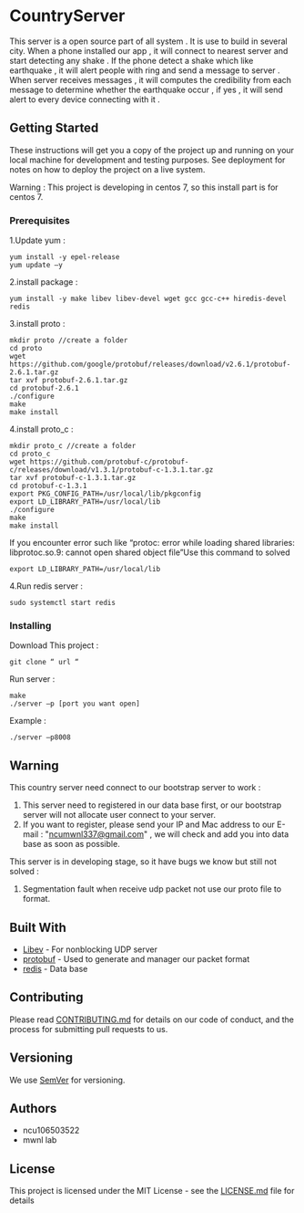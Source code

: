 # CountryServer

This server is a open source part of all system . It is use to build in several city. When a phone installed our app , it will connect to nearest server and start detecting any shake . If the phone detect a shake which like earthquake , it will alert people with ring and send a message to server . When server receives messages , it will computes the credibility from each message to determine whether the earthquake occur , if yes , it will send alert to every device connecting with it .

## Getting Started

These instructions will get you a copy of the project up and running on your local machine for development and testing purposes. See deployment for notes on how to deploy the project on a live system.

Warning : This project is developing in centos 7, so this install part is for centos 7.

### Prerequisites

1.Update yum :
```
yum install -y epel-release
yum update –y
```
2.install package :
```
yum install -y make libev libev-devel wget gcc gcc-c++ hiredis-devel redis
```
3.install proto :
```
mkdir proto //create a folder
cd proto
wget https://github.com/google/protobuf/releases/download/v2.6.1/protobuf-2.6.1.tar.gz 
tar xvf protobuf-2.6.1.tar.gz 
cd protobuf-2.6.1 
./configure 
make 
make install 
```
4.install proto_c :
```
mkdir proto_c //create a folder
cd proto_c 
wget https://github.com/protobuf-c/protobuf-c/releases/download/v1.3.1/protobuf-c-1.3.1.tar.gz 
tar xvf protobuf-c-1.3.1.tar.gz 
cd protobuf-c-1.3.1
export PKG_CONFIG_PATH=/usr/local/lib/pkgconfig 
export LD_LIBRARY_PATH=/usr/local/lib 
./configure 
make 
make install 
```
If you encounter error such like
“protoc: error while loading shared libraries: libprotoc.so.9: cannot open shared object file”Use this command to solved
```
export LD_LIBRARY_PATH=/usr/local/lib
```
4.Run redis server :
```
sudo systemctl start redis
```

### Installing

Download This project :
```
git clone “ url “
```
Run server :
```
make
./server –p [port you want open]
```
Example : 
```
./server –p8008
```

## Warning
This country server need connect to our bootstrap server to work :
1. This server need to registered in our data base first, or our bootstrap server will not allocate user connect to your server. 
2. If you want to register, please send your IP and Mac address to  our E-mail : "ncumwnl337@gmail.com" , we will check and add you into data base as soon as possible.

This server is in developing stage, so it have bugs we know but still not  solved :
1. Segmentation fault when receive udp packet not use our proto file to format.



## Built With

* [Libev](https://github.com/enki/libev) - For nonblocking UDP server
* [protobuf](https://github.com/protocolbuffers/protobuf) - Used to generate and manager our packet format
* [redis](https://redis.io/) - Data base

## Contributing

Please read [CONTRIBUTING.md](https://gist.github.com/PurpleBooth/b24679402957c63ec426) for details on our code of conduct, and the process for submitting pull requests to us.

## Versioning

We use [SemVer](http://semver.org/) for versioning.


## Authors
* ncu106503522
* mwnl lab


## License

This project is licensed under the MIT License - see the [LICENSE.md](LICENSE.md) file for details




